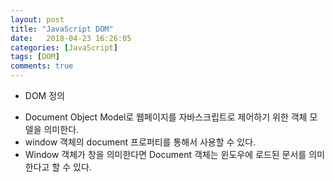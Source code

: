 ```yaml
---
layout: post
title: "JavaScript DOM"
date:   2018-04-23 16:26:05
categories: [JavaScript]
tags: [DOM]
comments: true
---
```

* DOM 정의
  
<!--more-->  
* Document Object Model로 웹페이지를 자바스크립트로 제어하기 위한 객체 모델을 의미한다.  
* window 객체의 document 프로퍼티를 통해서 사용할 수 있다.  
* Window 객체가 창을 의미한다면 Document 객체는 윈도우에 로드된 문서를 의미한다고 할 수 있다.